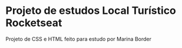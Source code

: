 # Projeto de estudos Local Turístico Rocketseat

Projeto de CSS e HTML feito para estudo por Marina Border

